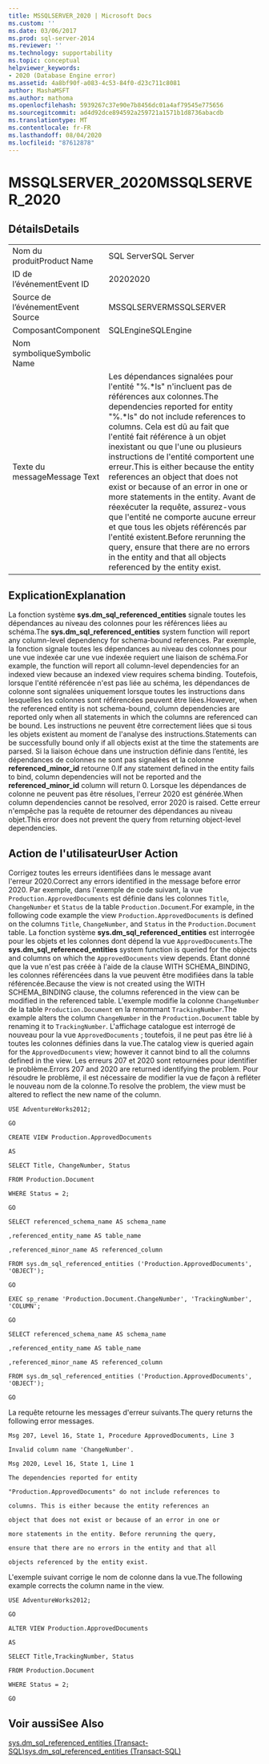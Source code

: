 ```yaml
---
title: MSSQLSERVER_2020 | Microsoft Docs
ms.custom: ''
ms.date: 03/06/2017
ms.prod: sql-server-2014
ms.reviewer: ''
ms.technology: supportability
ms.topic: conceptual
helpviewer_keywords:
- 2020 (Database Engine error)
ms.assetid: 4a8bf90f-a083-4c53-84f0-d23c711c8081
author: MashaMSFT
ms.author: mathoma
ms.openlocfilehash: 5939267c37e90e7b8456dc01a4af79545e775656
ms.sourcegitcommit: ad4d92dce894592a259721a1571b1d8736abacdb
ms.translationtype: MT
ms.contentlocale: fr-FR
ms.lasthandoff: 08/04/2020
ms.locfileid: "87612878"
---
```

# <a name="mssqlserver_2020"></a><span data-ttu-id="bd019-102">MSSQLSERVER_2020</span><span class="sxs-lookup"><span data-stu-id="bd019-102">MSSQLSERVER_2020</span></span>
    
## <a name="details"></a><span data-ttu-id="bd019-103">Détails</span><span class="sxs-lookup"><span data-stu-id="bd019-103">Details</span></span>  
  
|||  
|-|-|  
|<span data-ttu-id="bd019-104">Nom du produit</span><span class="sxs-lookup"><span data-stu-id="bd019-104">Product Name</span></span>|<span data-ttu-id="bd019-105">SQL Server</span><span class="sxs-lookup"><span data-stu-id="bd019-105">SQL Server</span></span>|  
|<span data-ttu-id="bd019-106">ID de l’événement</span><span class="sxs-lookup"><span data-stu-id="bd019-106">Event ID</span></span>|<span data-ttu-id="bd019-107">2020</span><span class="sxs-lookup"><span data-stu-id="bd019-107">2020</span></span>|  
|<span data-ttu-id="bd019-108">Source de l’événement</span><span class="sxs-lookup"><span data-stu-id="bd019-108">Event Source</span></span>|<span data-ttu-id="bd019-109">MSSQLSERVER</span><span class="sxs-lookup"><span data-stu-id="bd019-109">MSSQLSERVER</span></span>|  
|<span data-ttu-id="bd019-110">Composant</span><span class="sxs-lookup"><span data-stu-id="bd019-110">Component</span></span>|<span data-ttu-id="bd019-111">SQLEngine</span><span class="sxs-lookup"><span data-stu-id="bd019-111">SQLEngine</span></span>|  
|<span data-ttu-id="bd019-112">Nom symbolique</span><span class="sxs-lookup"><span data-stu-id="bd019-112">Symbolic Name</span></span>||  
|<span data-ttu-id="bd019-113">Texte du message</span><span class="sxs-lookup"><span data-stu-id="bd019-113">Message Text</span></span>|<span data-ttu-id="bd019-114">Les dépendances signalées pour l'entité "%.\*ls" n'incluent pas de références aux colonnes.</span><span class="sxs-lookup"><span data-stu-id="bd019-114">The dependencies reported for entity "%.\*ls" do not include references to columns.</span></span> <span data-ttu-id="bd019-115">Cela est dû au fait que l'entité fait référence à un objet inexistant ou que l'une ou plusieurs instructions de l'entité comportent une erreur.</span><span class="sxs-lookup"><span data-stu-id="bd019-115">This is either because the entity references an object that does not exist or because of an error in one or more statements in the entity.</span></span>  <span data-ttu-id="bd019-116">Avant de réexécuter la requête, assurez-vous que l'entité ne comporte aucune erreur et que tous les objets référencés par l'entité existent.</span><span class="sxs-lookup"><span data-stu-id="bd019-116">Before rerunning the query, ensure that there are no errors in the entity and that all objects referenced by the entity exist.</span></span>|  
  
## <a name="explanation"></a><span data-ttu-id="bd019-117">Explication</span><span class="sxs-lookup"><span data-stu-id="bd019-117">Explanation</span></span>  
 <span data-ttu-id="bd019-118">La fonction système **sys.dm_sql_referenced_entities** signale toutes les dépendances au niveau des colonnes pour les références liées au schéma.</span><span class="sxs-lookup"><span data-stu-id="bd019-118">The **sys.dm_sql_referenced_entities** system function will report any column-level dependency for schema-bound references.</span></span> <span data-ttu-id="bd019-119">Par exemple, la fonction signale toutes les dépendances au niveau des colonnes pour une vue indexée car une vue indexée requiert une liaison de schéma.</span><span class="sxs-lookup"><span data-stu-id="bd019-119">For example, the function will report all column-level dependencies for an indexed view because an indexed view requires schema binding.</span></span> <span data-ttu-id="bd019-120">Toutefois, lorsque l'entité référencée n'est pas liée au schéma, les dépendances de colonne sont signalées uniquement lorsque toutes les instructions dans lesquelles les colonnes sont référencées peuvent être liées.</span><span class="sxs-lookup"><span data-stu-id="bd019-120">However, when the referenced entity is not schema-bound, column dependencies are reported only when all statements in which the columns are referenced can be bound.</span></span> <span data-ttu-id="bd019-121">Les instructions ne peuvent être correctement liées que si tous les objets existent au moment de l'analyse des instructions.</span><span class="sxs-lookup"><span data-stu-id="bd019-121">Statements can be successfully bound only if all objects exist at the time the statements are parsed.</span></span> <span data-ttu-id="bd019-122">Si la liaison échoue dans une instruction définie dans l’entité, les dépendances de colonnes ne sont pas signalées et la colonne **referenced_minor_id** retourne 0.</span><span class="sxs-lookup"><span data-stu-id="bd019-122">If any statement defined in the entity fails to bind, column dependencies will not be reported and the **referenced_minor_id** column will return 0.</span></span> <span data-ttu-id="bd019-123">Lorsque les dépendances de colonne ne peuvent pas être résolues, l'erreur 2020 est générée.</span><span class="sxs-lookup"><span data-stu-id="bd019-123">When column dependencies cannot be resolved, error 2020 is raised.</span></span> <span data-ttu-id="bd019-124">Cette erreur n'empêche pas la requête de retourner des dépendances au niveau objet.</span><span class="sxs-lookup"><span data-stu-id="bd019-124">This error does not prevent the query from returning object-level dependencies.</span></span>  
  
## <a name="user-action"></a><span data-ttu-id="bd019-125">Action de l'utilisateur</span><span class="sxs-lookup"><span data-stu-id="bd019-125">User Action</span></span>  
 <span data-ttu-id="bd019-126">Corrigez toutes les erreurs identifiées dans le message avant l'erreur 2020.</span><span class="sxs-lookup"><span data-stu-id="bd019-126">Correct any errors identified in the message before error 2020.</span></span> <span data-ttu-id="bd019-127">Par exemple, dans l'exemple de code suivant, la vue `Production.ApprovedDocuments` est définie dans les colonnes `Title`, `ChangeNumber` et `Status` de la table `Production.Document`.</span><span class="sxs-lookup"><span data-stu-id="bd019-127">For example, in the following code example the view `Production.ApprovedDocuments` is defined on the columns `Title`, `ChangeNumber`, and `Status` in the `Production.Document` table.</span></span> <span data-ttu-id="bd019-128">La fonction système **sys.dm_sql_referenced_entities** est interrogée pour les objets et les colonnes dont dépend la vue `ApprovedDocuments`.</span><span class="sxs-lookup"><span data-stu-id="bd019-128">The **sys.dm_sql_referenced_entities** system function is queried for the objects and columns on which the `ApprovedDocuments` view depends.</span></span> <span data-ttu-id="bd019-129">Étant donné que la vue n'est pas créée à l'aide de la clause WITH SCHEMA_BINDING, les colonnes référencées dans la vue peuvent être modifiées dans la table référencée.</span><span class="sxs-lookup"><span data-stu-id="bd019-129">Because the view is not created using the WITH SCHEMA_BINDING clause, the columns referenced in the view can be modified in the referenced table.</span></span> <span data-ttu-id="bd019-130">L'exemple modifie la colonne `ChangeNumber` de la table `Production.Document` en la renommant `TrackingNumber`.</span><span class="sxs-lookup"><span data-stu-id="bd019-130">The example alters the column `ChangeNumber` in the `Production.Document` table by renaming it to `TrackingNumber`.</span></span> <span data-ttu-id="bd019-131">L'affichage catalogue est interrogé de nouveau pour la vue `ApprovedDocuments` ; toutefois, il ne peut pas être lié à toutes les colonnes définies dans la vue.</span><span class="sxs-lookup"><span data-stu-id="bd019-131">The catalog view is queried again for the `ApprovedDocuments` view; however it cannot bind to all the columns defined in the view.</span></span> <span data-ttu-id="bd019-132">Les erreurs 207 et 2020 sont retournées pour identifier le problème.</span><span class="sxs-lookup"><span data-stu-id="bd019-132">Errors 207 and 2020 are returned identifying the problem.</span></span> <span data-ttu-id="bd019-133">Pour résoudre le problème, il est nécessaire de modifier la vue de façon à refléter le nouveau nom de la colonne.</span><span class="sxs-lookup"><span data-stu-id="bd019-133">To resolve the problem, the view must be altered to reflect the new name of the column.</span></span>  
  
 `USE AdventureWorks2012;`  
  
 `GO`  
  
 `CREATE VIEW Production.ApprovedDocuments`  
  
 `AS`  
  
 `SELECT Title, ChangeNumber, Status`  
  
 `FROM Production.Document`  
  
 `WHERE Status = 2;`  
  
 `GO`  
  
 `SELECT referenced_schema_name AS schema_name`  
  
 `,referenced_entity_name AS table_name`  
  
 `,referenced_minor_name AS referenced_column`  
  
 `FROM sys.dm_sql_referenced_entities ('Production.ApprovedDocuments', 'OBJECT');`  
  
 `GO`  
  
 `EXEC sp_rename 'Production.Document.ChangeNumber', 'TrackingNumber', 'COLUMN';`  
  
 `GO`  
  
 `SELECT referenced_schema_name AS schema_name`  
  
 `,referenced_entity_name AS table_name`  
  
 `,referenced_minor_name AS referenced_column`  
  
 `FROM sys.dm_sql_referenced_entities ('Production.ApprovedDocuments', 'OBJECT');`  
  
 `GO`  
  
 <span data-ttu-id="bd019-134">La requête retourne les messages d'erreur suivants.</span><span class="sxs-lookup"><span data-stu-id="bd019-134">The query returns the following error messages.</span></span>  
  
 `Msg 207, Level 16, State 1, Procedure ApprovedDocuments, Line 3`  
  
 `Invalid column name 'ChangeNumber'.`  
  
 `Msg 2020, Level 16, State 1, Line 1`  
  
 `The dependencies reported for entity`  
  
 `"Production.ApprovedDocuments" do not include references to`  
  
 `columns. This is either because the entity references an`  
  
 `object that does not exist or because of an error in one or`  
  
 `more statements in the entity. Before rerunning the query,`  
  
 `ensure that there are no errors in the entity and that all`  
  
 `objects referenced by the entity exist.`  
  
 <span data-ttu-id="bd019-135">L'exemple suivant corrige le nom de colonne dans la vue.</span><span class="sxs-lookup"><span data-stu-id="bd019-135">The following example corrects the column name in the view.</span></span>  
  
 `USE AdventureWorks2012;`  
  
 `GO`  
  
 `ALTER VIEW Production.ApprovedDocuments`  
  
 `AS`  
  
 `SELECT Title,TrackingNumber, Status`  
  
 `FROM Production.Document`  
  
 `WHERE Status = 2;`  
  
 `GO`  
  
## <a name="see-also"></a><span data-ttu-id="bd019-136">Voir aussi</span><span class="sxs-lookup"><span data-stu-id="bd019-136">See Also</span></span>  
 [<span data-ttu-id="bd019-137">sys.dm_sql_referenced_entities &#40;Transact-SQL&#41;</span><span class="sxs-lookup"><span data-stu-id="bd019-137">sys.dm_sql_referenced_entities &#40;Transact-SQL&#41;</span></span>](/sql/relational-databases/system-dynamic-management-views/sys-dm-sql-referenced-entities-transact-sql)  
  
  
